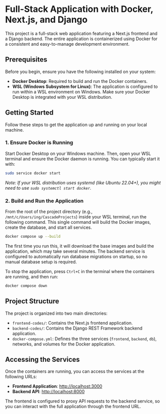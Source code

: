 # Full-Stack Application with Docker, Next.js, and Django

This project is a full-stack web application featuring a Next.js frontend and a Django backend. The entire application is containerized using Docker for a consistent and easy-to-manage development environment.

## Prerequisites

Before you begin, ensure you have the following installed on your system:

- **Docker Desktop**: Required to build and run the Docker containers.
- **WSL (Windows Subsystem for Linux)**: The application is configured to run within a WSL environment on Windows. Make sure your Docker Desktop is integrated with your WSL distribution.

## Getting Started

Follow these steps to get the application up and running on your local machine.

### 1. Ensure Docker is Running

Start Docker Desktop on your Windows machine. Then, open your WSL terminal and ensure the Docker daemon is running. You can typically start it with:

```bash
sudo service docker start
```
*Note: If your WSL distribution uses systemd (like Ubuntu 22.04+), you might need to use `sudo systemctl start docker`.*

### 2. Build and Run the Application

From the root of the project directory (e.g., `/mnt/c/Users/ing/CascadeProjects`) inside your WSL terminal, run the following command. This single command will build the Docker images, create the database, and start all services.

```bash
docker compose up --build
```

The first time you run this, it will download the base images and build the application, which may take several minutes. The backend service is configured to automatically run database migrations on startup, so no manual database setup is required.

To stop the application, press `Ctrl+C` in the terminal where the containers are running, and then run:

```bash
docker compose down
```

## Project Structure

The project is organized into two main directories:

- `frontend-codes/`: Contains the Next.js frontend application.
- `backend-codes/`: Contains the Django REST Framework backend application.
- `docker-compose.yml`: Defines the three services (`frontend`, `backend`, `db`), networks, and volumes for the Docker application.

## Accessing the Services

Once the containers are running, you can access the services at the following URLs:

- **Frontend Application**: [http://localhost:3000](http://localhost:3000)
- **Backend API**: [http://localhost:8000](http://localhost:8000)

The frontend is configured to proxy API requests to the backend service, so you can interact with the full application through the frontend URL.